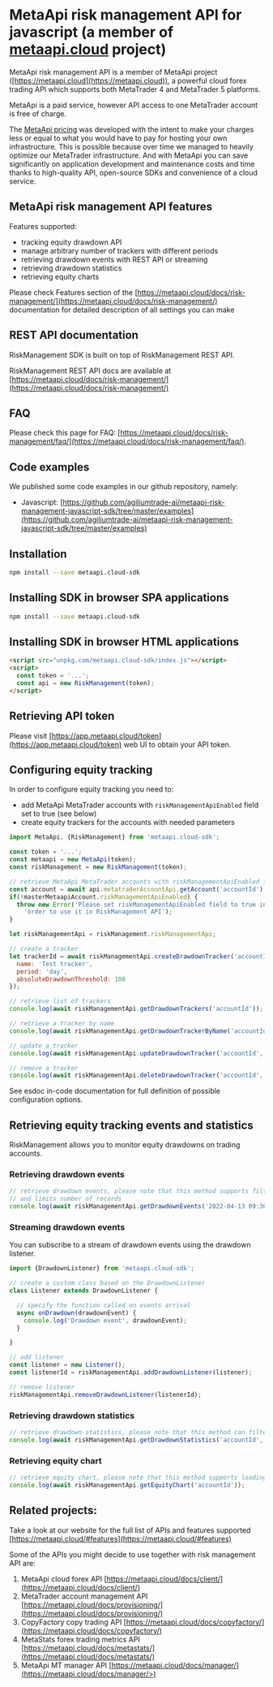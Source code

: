 # MetaApi risk management API for javascript (a member of [metaapi.cloud](https://metaapi.cloud) project)

MetaApi risk management API is a member of MetaApi project ([https://metaapi.cloud](https://metaapi.cloud)), a powerful cloud forex trading API which supports both MetaTrader 4 and MetaTrader 5 platforms.

MetaApi is a paid service, however API access to one MetaTrader account is free of charge.

The [MetaApi pricing](https://metaapi.cloud/#pricing) was developed with the intent to make your charges less or equal to what you would have to pay for hosting your own infrastructure. This is possible because over time we managed to heavily optimize
our MetaTrader infrastructure. And with MetaApi you can save significantly on application development and
maintenance costs and time thanks to high-quality API, open-source SDKs and convenience of a cloud service.

## MetaApi risk management API features

Features supported:

- tracking equity drawdown API
- manage arbitrary number of trackers with different periods
- retrieving drawdown events with REST API or streaming
- retrieving drawdown statistics
- retrieving equity charts

Please check Features section of the [https://metaapi.cloud/docs/risk-management/](https://metaapi.cloud/docs/risk-management/) documentation for detailed description of all settings you can make

## REST API documentation
RiskManagement SDK is built on top of RiskManagement REST API.

RiskManagement REST API docs are available at [https://metaapi.cloud/docs/risk-management/](https://metaapi.cloud/docs/risk-management/)

## FAQ
Please check this page for FAQ: [https://metaapi.cloud/docs/risk-management/faq/](https://metaapi.cloud/docs/risk-management/faq/).

## Code examples
We published some code examples in our github repository, namely:

- Javascript: [https://github.com/agiliumtrade-ai/metaapi-risk-management-javascript-sdk/tree/master/examples](https://github.com/agiliumtrade-ai/metaapi-risk-management-javascript-sdk/tree/master/examples)

## Installation
```bash
npm install --save metaapi.cloud-sdk
```

## Installing SDK in browser SPA applications
```bash
npm install --save metaapi.cloud-sdk
```

## Installing SDK in browser HTML applications
```html
<script src="unpkg.com/metaapi.cloud-sdk/index.js"></script>
<script>
  const token = '...';
  const api = new RiskManagement(token);
</script>
```

## Retrieving API token
Please visit [https://app.metaapi.cloud/token](https://app.metaapi.cloud/token) web UI to obtain your API token.

## Configuring equity tracking

In order to configure equity tracking you need to:

- add MetaApi MetaTrader accounts with `riskManagementApiEnabled` field set to true (see below)
- create equity trackers for the accounts with needed parameters

```javascript
import MetaApi, {RiskManagement} from 'metaapi.cloud-sdk';

const token = '...';
const metaapi = new MetaApi(token);
const riskManagement = new RiskManagement(token);

// retrieve MetaApi MetaTrader accounts with riskManagementApiEnabled field set to true
const account = await api.metatraderAccountApi.getAccount('accountId');
if(!masterMetaapiAccount.riskManagementApiEnabled) {
  throw new Error('Please set riskManagementApiEnabled field to true in your MetaApi account in ' +
    'order to use it in RiskManagement API');
}

let riskManagementApi = riskManagement.riskManagementApi;

// create a tracker
let trackerId = await riskManagementApi.createDrawdownTracker('accountId', {
  name: 'Test tracker',
  period: 'day',
  absoluteDrawdownThreshold: 100
});

// retrieve list of trackers
console.log(await riskManagementApi.getDrawdownTrackers('accountId'));

// retrieve a tracker by name
console.log(await riskManagementApi.getDrawdownTrackerByName('accountId', 'Test tracker'));

// update a tracker
console.log(await riskManagementApi.updateDrawdownTracker('accountId', trackerId.id, {name: 'Updated name'}));

// remove a tracker
console.log(await riskManagementApi.deleteDrawdownTracker('accountId', trackerId.id));
```

See esdoc in-code documentation for full definition of possible configuration options.

## Retrieving equity tracking events and statistics

RiskManagement allows you to monitor equity drawdowns on trading accounts.

### Retrieving drawdown events
```javascript
// retrieve drawdown events, please note that this method supports filtering by broker time range, accountId, trackerId
// and limits number of records
console.log(await riskManagementApi.getDrawdownEvents('2022-04-13 09:30:00.000', '2022-05-14 09:30:00.000'));
```

### Streaming drawdown events
You can subscribe to a stream of drawdown events using the drawdown listener.
```javascript
import {DrawdownListener} from 'metaapi.cloud-sdk';

// create a custom class based on the DrawdownListener
class Listener extends DrawdownListener {

  // specify the function called on events arrival
  async onDrawdown(drawdownEvent) {
    console.log('Drawdown event', drawdownEvent);
  }

}

// add listener
const listener = new Listener();
const listenerId = riskManagementApi.addDrawdownListener(listener);

// remove listener
riskManagementApi.removeDrawdownListener(listenerId);
```

### Retrieving drawdown statistics
```javascript
// retrieve drawdown statistics, please note that this method can filter returned data and supports pagination
console.log(await riskManagementApi.getDrawdownStatistics('accountId', trackerId.id));
```

### Retrieving equity chart
```javascript
// retrieve equity chart, please note that this method supports loading within specified broker time
console.log(await riskManagementApi.getEquityChart('accountId'));
```

## Related projects:
Take a look at our website for the full list of APIs and features supported [https://metaapi.cloud/#features](https://metaapi.cloud/#features)

Some of the APIs you might decide to use together with risk management API are:

1. MetaApi cloud forex API [https://metaapi.cloud/docs/client/](https://metaapi.cloud/docs/client/)
2. MetaTrader account management API [https://metaapi.cloud/docs/provisioning/](https://metaapi.cloud/docs/provisioning/)
3. CopyFactory copy trading  API [https://metaapi.cloud/docs/copyfactory/](https://metaapi.cloud/docs/copyfactory/)
4. MetaStats forex trading metrics API [https://metaapi.cloud/docs/metastats/](https://metaapi.cloud/docs/metastats/)
5. MetaApi MT manager API [https://metaapi.cloud/docs/manager/](https://metaapi.cloud/docs/manager/>)
